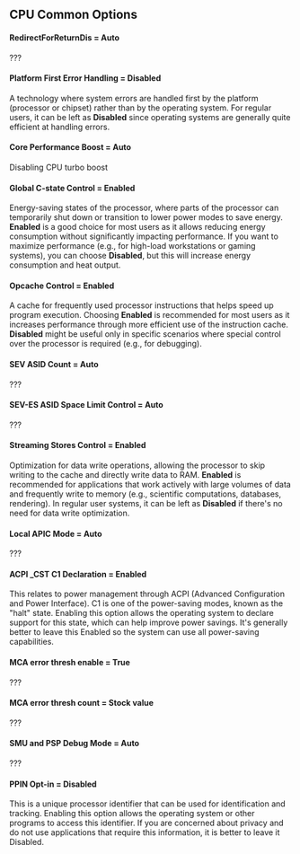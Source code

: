## CPU Common Options

#### RedirectForReturnDis = Auto
???

#### Platform First Error Handling = Disabled
A technology where system errors are handled first by the platform (processor or chipset) rather than by the operating system. For regular users, it can be left as **Disabled** since operating systems are generally quite efficient at handling errors.

#### Core Performance Boost = Auto
Disabling CPU turbo boost

#### Global C-state Control = Enabled
Energy-saving states of the processor, where parts of the processor can temporarily shut down or transition to lower power modes to save energy. **Enabled** is a good choice for most users as it allows reducing energy consumption without significantly impacting performance. If you want to maximize performance (e.g., for high-load workstations or gaming systems), you can choose **Disabled**, but this will increase energy consumption and heat output.

#### Opcache Control = Enabled
A cache for frequently used processor instructions that helps speed up program execution. Choosing **Enabled** is recommended for most users as it increases performance through more efficient use of the instruction cache. **Disabled** might be useful only in specific scenarios where special control over the processor is required (e.g., for debugging).

#### SEV ASID Count = Auto
???

#### SEV-ES ASID Space Limit Control = Auto
???

#### Streaming Stores Control = Enabled
Optimization for data write operations, allowing the processor to skip writing to the cache and directly write data to RAM. **Enabled** is recommended for applications that work actively with large volumes of data and frequently write to memory (e.g., scientific computations, databases, rendering). In regular user systems, it can be left as **Disabled** if there's no need for data write optimization.

#### Local APIC Mode = Auto
???

#### ACPI _CST C1 Declaration = Enabled
This relates to power management through ACPI (Advanced Configuration and Power Interface). C1 is one of the power-saving modes, known as the "halt" state. Enabling this option allows the operating system to declare support for this state, which can help improve power savings. It's generally better to leave this Enabled so the system can use all power-saving capabilities.

#### MCA error thresh enable = True
???

#### MCA error thresh count = Stock value
???

#### SMU and PSP Debug Mode = Auto
???

#### PPIN Opt-in = Disabled
This is a unique processor identifier that can be used for identification and tracking. Enabling this option allows the operating system or other programs to access this identifier. If you are concerned about privacy and do not use applications that require this information, it is better to leave it Disabled.
